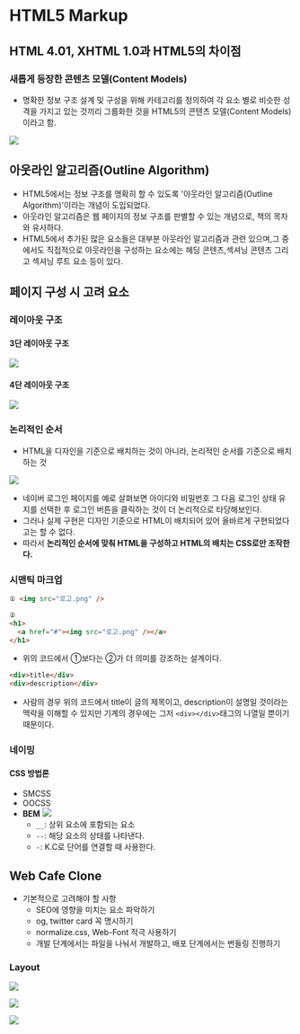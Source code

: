 # HTML5 Markup

## HTML 4.01, XHTML 1.0과 HTML5의 차이점

### 새롭게 등장한 콘텐츠 모델(Content Models)

- 명확한 정보 구조 설계 및 구성을 위해 카테고리를 정의하여 각 요소 별로 비슷한 성격을 가지고 있는 것끼리 그룹화한 것을 HTML5의 콘텐츠 모델(Content Models)이라고 함.

![](../../images/201019-TIL-Content-Models.png)

## 아웃라인 알고리즘(Outline Algorithm)

- HTML5에서는 정보 구조를 명확히 할 수 있도록 '아웃라인 알고리즘(Outline Algorithm)'이라는 개념이 도입되었다.
- 아웃라인 알고리즘은 웹 페이지의 정보 구조를 판별할 수 있는 개념으로, 책의 목차와 유사하다.
- HTML5에서 추가된 많은 요소들은 대부분 아웃라인 알고리즘과 관련 있으며,그 중에서도 직접적으로 아웃라인을 구성하는 요소에는 헤딩 콘텐츠,섹셔닝 콘텐츠 그리고 섹셔닝 루트 요소 등이 있다.

## 페이지 구성 시 고려 요소

### 레이아웃 구조

#### 3단 레이아웃 구조

![](../../images/201019-TIL-3-Layer-Layout.png)

#### 4단 레이아웃 구조

![](../../images/201019-TIL-4-Layer-Layout.png)

### 논리적인 순서

- HTML을 디자인을 기준으로 배치하는 것이 아니라, 논리적인 순서를 기준으로 배치하는 것

![](../../images/201019-TIL-Naver-Login.png)

- 네이버 로그인 페이지를 예로 살펴보면 아이디와 비밀번호 그 다음 로그인 상태 유지를 선택한 후 로그인 버튼을 클릭하는 것이 더 논리적으로 타당해보인다.
- 그러나 실제 구현은 디자인 기준으로 HTML이 배치되어 있어 올바르게 구현되었다고는 할 수 없다.
- 따라서 **논리적인 순서에 맞춰 HTML을 구성하고 HTML의 배치는 CSS로만 조작한다.**

### 시맨틱 마크업

```html
① <img src="로고.png" />

②
<h1>
  <a href="#"><img src="로고.png" /></a>
</h1>
```

- 위의 코드에서 ①보다는 ②가 더 의미를 강조하는 설계이다.

```html
<div>title</div>
<div>description</div>
```

- 사람의 경우 위의 코드에서 title이 글의 제목이고, description이 설명일 것이라는 맥락을 이해할 수 있지만 기계의 경우에는 그저 `<div></div>`태그의 나열일 뿐이기 때문이다.

### 네이밍

#### CSS 방법론

- SMCSS
- OOCSS
- **BEM**
  ![](../../images/201019-TIL-BEM.png)
  - `__`: 상위 요소에 포함되는 요소
  - `--`: 해당 요소의 상태를 나타낸다.
  - `-`: K.C로 단어를 연결할 때 사용한다.

## Web Cafe Clone

- 기본적으로 고려해야 할 사항
  - SEO에 영향을 미치는 요소 파악하기
  - og, twitter card 꼭 명시하기
  - normalize.css, Web-Font 적극 사용하기
  - 개발 단계에서는 파일을 나눠서 개발하고, 배포 단계에서는 번들링 진행하기

### Layout

![](../../images/201019-TIL-Web-Cafe.png)

![](../../images/201019-TIL-Web-Cafe-brief.png)

![](../../images/201019-TIL-Web-Cafe-Layout-Detailed.png)
